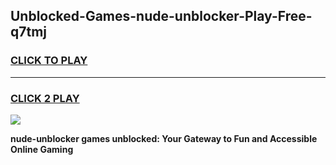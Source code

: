 
## Unblocked-Games-nude-unblocker-Play-Free-q7tmj
<h3>
<a href="https://premium76.site?title=nude-unblocker&ref=18A1">CLICK TO PLAY</a></h3>
<hr>

<h3>
<a href="https://premium76.site?title=nude-unblocker&ref=18A1">CLICK 2 PLAY</a>
  
</h3>

<a href="https://premium76.site?title=nude-unblocker&ref=18A1"><img src="https://clearcache.store/games.png"></a>


**nude-unblocker games unblocked: Your Gateway to Fun and Accessible Online Gaming**
